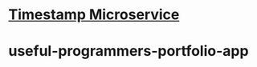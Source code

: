 
# [Timestamp Microservice](https://www.freecodecamp.org/learn/apis-and-microservices/apis-and-microservices-projects/timestamp-microservice)
# useful-programmers-portfolio-app
